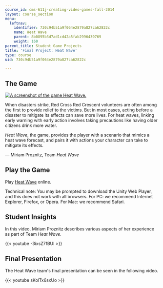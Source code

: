 ```yaml
---
course_id: cms-611j-creating-video-games-fall-2014
layout: course_section
menu:
  leftnav:
    identifier: 730c94b51a9f064e2879a827ca62822c
    name: Heat Wave
    parent: 8b0895b3d7ad1cd42a5fab2996439769
    weight: 160
parent_title: Student Game Projects
title: 'Final Project: Heat Wave'
type: course
uid: 730c94b51a9f064e2879a827ca62822c

---
```


The Game
--------

[![A screenshot of the game Heat Wave.](/coursemedia/cms-611j-creating-video-games-fall-2014/4a5011868ac8a35429bc190fec88ab21_heatwave.png)  
](https://ocw.mit.edu/ans7870/CMS/CMS.611/f14/games/heatwave/index.html)

When disasters strike, Red Cross Red Crescent volunteers are often among the first to provide relief to the victims. But in most cases, acting before a disaster to mitigate its effects can save more lives. For heat waves, linking early warning with early action involves taking precautions like having older citizens drink more water.

_Heat Wave_, the game, provides the player with a scenario that mimics a heat wave forecast, and pairs it with actions your character can take to mitigate its effects.

— Miriam Proznitz, Team _Heat Wave_

Play the Game
-------------

Play [Heat Wave](https://ocw.mit.edu/ans7870/CMS/CMS.611/f14/games/heatwave/index.html  ) online. 

Technical note: You may be prompted to download the Unity Web Player, and this does not work with all browsers. For PC: we recommend Internet Explorer, Firefox, or Opera. For Mac: we recommend Safari.

Student Insights
----------------

In this video, Miriam Proznitz describes various aspects of her experience as part of Team _Heat Wave_.

{{< youtube -3ixsZ7fBUI >}}

Final Presentation
------------------

The Heat Wave team's final presentation can be seen in the following video.

{{< youtube sKolTx6sxUo >}}